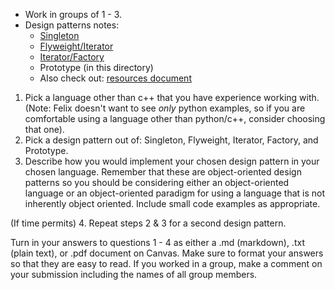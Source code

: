- Work in groups of 1 - 3.
- Design patterns notes:
  - [Singleton](../13_singleton)
  - [Flyweight/Iterator](../14_flyweight_iterator)
  - [Iterator/Factory](../15_factory)
  - Prototype (in this directory)
  - Also check out: [resources document](../../resources.md)

1. Pick a language other than c++ that you have experience working with. (Note: Felix doesn't want to see *only* python examples, so if you are comfortable using a language other than python/c++, consider choosing that one).
2. Pick a design pattern out of: Singleton, Flyweight, Iterator, Factory, and Prototype.
3. Describe how you would implement your chosen design pattern in your chosen language. Remember that these are object-oriented design patterns so you should be considering either an object-oriented language or an object-oriented paradigm for using a language that is not inherently object oriented. Include small code examples as appropriate.

(If time permits)
4. Repeat steps 2 & 3 for a second design pattern.

Turn in your answers to questions 1 - 4 as either a .md (markdown), .txt (plain text), or .pdf document on Canvas. Make sure to format your answers so that they are easy to read. If you worked in a group, make a comment on your submission including the names of all group members.
